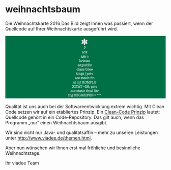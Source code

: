 # weihnachtsbaum
Die Weihnachtskarte 2016
Das Bild zeigt Ihnen was passiert, wenn der Quellcode auf Ihrer Weihnachtskarte ausgeführt wird.

![HeaderBild](https://github.com/viadee/weihnachtsbaum/blob/master/Weihnachts-Gif_2016.gif)

Qualität ist uns auch bei der Softwareentwicklung extrem wichtig. Mit Clean Code setzen wir auf ein etabliertes Prinzip. Ein [Clean-Code Prinzip](http://clean-code-developer.de/die-grade/roter-grad/#Ein_Versionskontrollsystem_einsetzen) lautet: Quellcode gehört in ein Code-Repository. 
Das gilt auch, wenn das Programm „nur“ einen Weihnachtsbaum ausgibt.

Wir sind nicht nur Java- und qualitätsaffin – mehr zu unseren Leistungen unter http://www.viadee.de/themen.html. 

Aber nun wünschen wir Ihnen erst mal fröhliche und besinnliche Weihnachtstage. 

Ihr viadee Team
